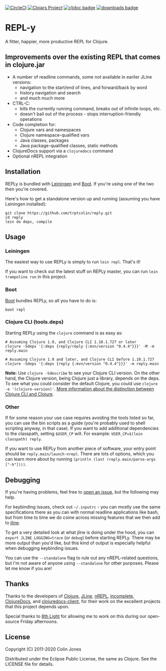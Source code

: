 [![CircleCI](https://circleci.com/gh/trptcolin/reply/tree/main.svg?style=svg)](https://circleci.com/gh/trptcolin/reply/tree/main)
[![Clojars Project](https://img.shields.io/clojars/v/reply/reply.svg)](https://clojars.org/reply/reply)
[![cljdoc badge](https://cljdoc.org/badge/reply/reply)](https://cljdoc.org/d/reply/reply/CURRENT)
[![downloads badge](https://versions.deps.co/reply/reply/downloads.svg)](https://clojars.org/reply/reply)

# REPL-y

A fitter, happier, more productive REPL for Clojure.

## Improvements over the existing REPL that comes in clojure.jar

- A number of readline commands, some not available in earlier JLine versions:
  - navigation to the start/end of lines, and forward/back by word
  - history navigation and search
  - and much much more
- CTRL-C:
  - kills the currently running command, breaks out of infinite loops, etc.
  - doesn't bail out of the process - stops interruption-friendly operations
- Code completion for:
  - Clojure vars and namespaces
  - Clojure namespace-qualified vars
  - Java classes, packages
  - Java package-qualified classes, static methods
- ClojureDocs support via a `clojuredocs` command
- Optional nREPL integration

## Installation

REPLy is bundled with [Leiningen][] and [Boot][]. If you're using one of the two then you're covered.

Here's how to get a standalone version up and running (assuming you have
Leiningen installed):

    git clone https://github.com/trptcolin/reply.git
    cd reply
    lein do deps, compile

## Usage

### Leiningen

The easiest way to use REPLy is simply to run `lein repl`. That's it!

If you want to check out the latest stuff on REPLy master, you can run `lein
trampoline run` in this project.

### Boot

[Boot][] bundles REPLy, so all you have to do is:

    boot repl

### Clojure CLI (tools.deps)

Starting REPLy using the `clojure` command is as easy as:

    # Assuming Clojure 1.9, and Clojure CLI 1.10.1.727 or later
    clojure -Sdeps '{:deps {reply/reply {:mvn/version "0.4.4"}}}' -M -m reply.main

    # Assuming Clojure 1.9 and later, and Clojure CLI before 1.10.1.727
    clojure -Sdeps '{:deps {reply {:mvn/version "0.4.4"}}}' -m reply.main

**Note:** Use `clojure -Sdescribe` to see your Clojure CLI version. On the other
hand, the Clojure version, being Clojure just a library, depends on the deps.
To see what you could consider the default Clojure, you could use
`clojure -e '(clojure-version)'`.
[More information about the distinction between Clojure CLI and Clojure](https://clojureverse.org/t/how-to-declare-a-super-specific-version-of-clojure-in-the-deps-edn/6751/2?u=jgomo3).

### Other

If for some reason your use case requires avoiding the tools listed so
far, you can use the bin scripts as a guide (you're probably used to
shell scripting anyway, in that case). If you want to add additional
dependencies to the classpath, setting `$USER_CP` will. For example:
`USER_CP=$(lein classpath) reply`.

If you want to use REPLy from another piece of software, your entry point
should be `reply.main/launch-nrepl`. There are lots of options, which you can
learn more about by running `(println (last (reply.main/parse-args ["-h"])))`.

## Debugging

If you're having problems, feel free to [open an
issue](https://github.com/trptcolin/reply/issues), but the following may help.

For keybinding issues, check out `~/.inputrc` - you can mostly use the same
specifications there as you can with normal readline applications like bash,
but from time to time we do come across missing features that we then add to
[jline](https://github.com/jline/jline2).

To get a very detailed look at what jline is doing under the hood, you can
`export JLINE_LOGGING=trace` (or `debug`) before starting REPLy. There may be
more output than you'd like, but this kind of output is especially helpful when
debugging keybinding issues.

You can use the `--standalone` flag to rule out any nREPL-related questions,
but I'm not aware of anyone using `--standalone` for other purposes. Please let
me know if you are!

## Thanks

Thanks to the developers of [Clojure](https://github.com/clojure/clojure),
[JLine](https://github.com/jline/jline2), [nREPL](https://github.com/nrepl/nrepl),
[incomplete](https://github.com/nrepl/incomplete),
[ClojureDocs](http://clojuredocs.org), and [clojuredocs-client](https://github.com/dakrone/clojuredocs-client),
for their work on the excellent projects that this project depends upon.

Special thanks to [8th Light](http://8thlight.com) for allowing me to work on
this during our open-source Friday afternoons.

## License

Copyright (C) 2011-2020 Colin Jones

Distributed under the Eclipse Public License, the same as Clojure. See the
LICENSE file for details.

[Leiningen]: https://leiningen.org
[Boot]: https://boot-clj.com/
